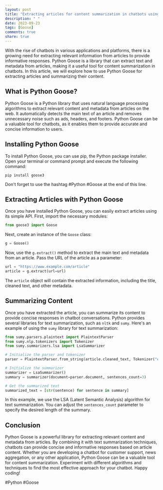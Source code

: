 ```yaml
---
layout: post
title: "Extracting articles for content summarization in chatbots using Python Goose"
description: " "
date: 2023-09-23
tags: [Goose]
comments: true
share: true
---
```


With the rise of chatbots in various applications and platforms, there is a growing need for extracting relevant information from articles to provide informative responses. Python Goose is a library that can extract text and metadata from articles, making it a useful tool for content summarization in chatbots. In this article, we will explore how to use Python Goose for extracting articles and summarizing their content.

## What is Python Goose?

Python Goose is a Python library that uses natural language processing algorithms to extract relevant content and metadata from articles on the web. It automatically detects the main text of an article and removes unnecessary noise such as ads, headers, and footers. Python Goose can be a valuable tool for chatbots, as it enables them to provide accurate and concise information to users.

## Installing Python Goose

To install Python Goose, you can use pip, the Python package installer. Open your terminal or command prompt and execute the following command:

```shell
pip install goose3
```
Don't forget to use the hashtag #Python #Goose at the end of this line.

## Extracting Articles with Python Goose

Once you have installed Python Goose, you can easily extract articles using its simple API. First, import the necessary modules:

```python
from goose3 import Goose
```

Next, create an instance of the `Goose` class:

```python
g = Goose()
```

Now, use the `g.extract()` method to extract the main text and metadata from an article. Pass the URL of the article as a parameter:

```python
url = "https://www.example.com/article"
article = g.extract(url=url)
```

The `article` object will contain the extracted information, including the title, cleaned text, and other metadata.

## Summarizing Content

Once you have extracted the article, you can summarize its content to provide concise responses in chatbot conversations. Python provides several libraries for text summarization, such as `nltk` and `sumy`. Here's an example of using the `sumy` library for text summarization:

```python
from sumy.parsers.plaintext import PlaintextParser
from sumy.nlp.tokenizers import Tokenizer
from sumy.summarizers.lsa import LsaSummarizer

# Initialize the parser and tokenizer
parser = PlaintextParser.from_string(article.cleaned_text, Tokenizer("english"))

# Initialize the summarizer
summarizer = LsaSummarizer()
summary = summarizer(document=parser.document, sentences_count=3)

# Get the summarized text
summarized_text = [str(sentence) for sentence in summary]
```

In this example, we use the LSA (Latent Semantic Analysis) algorithm for text summarization. You can adjust the `sentences_count` parameter to specify the desired length of the summary.

## Conclusion

Python Goose is a powerful library for extracting relevant content and metadata from articles. By combining it with text summarization techniques, chatbots can provide concise and informative responses based on article content. Whether you are developing a chatbot for customer support, news aggregation, or any other application, Python Goose can be a valuable tool for content summarization. Experiment with different algorithms and techniques to find the most effective approach for your chatbot. Happy coding!

#Python #Goose